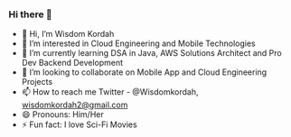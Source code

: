 ### Hi there 👋

- 👋 Hi, I’m Wisdom Kordah 
- 👀 I’m interested in Cloud Engineering and Mobile Technologies
- 🌱 I’m currently learning DSA in Java, AWS Solutions Architect and Pro Dev Backend Development
- 💞️ I’m looking to collaborate on Mobile App and Cloud Engineering Projects
- 📫 How to reach me Twitter - @Wisdomkordah, wisdomkordah2@gmail.com 
- 😄 Pronouns: Him/Her
- ⚡ Fun fact: I love Sci-Fi Movies

<!---
Wkordah/Wkordah is a ✨ special ✨ repository because its `README.md` (this file) appears on your GitHub profile.
You can click the Preview link to take a look at your changes.
--->
